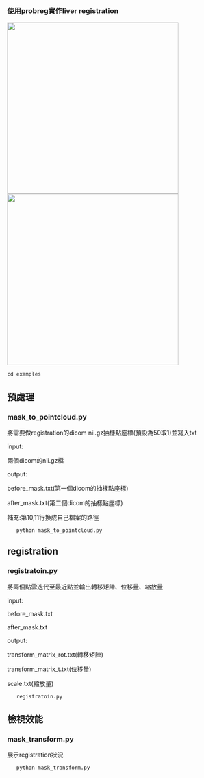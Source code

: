 ### 使用probreg實作liver registration
<img src="https://github.com/das61005/probreg/blob/master/images/same_rotate.png" width="400" height="400" /><img src="https://github.com/das61005/probreg/blob/master/images/dif_rotate.png" width="400" height="400"/><br/>

   ```
   cd examples
   ```
   
## 預處理
### mask_to_pointcloud.py

將需要做registration的dicom nii.gz抽樣點座標(預設為50取1)並寫入txt

input:

兩個dicom的nii.gz檔

output:

before_mask.txt(第一個dicom的抽樣點座標)

after_mask.txt(第二個dicom的抽樣點座標)

補充:第10,11行換成自己檔案的路徑
```
   python mask_to_pointcloud.py
```
## registration
### registratoin.py

將兩個點雲迭代至最近點並輸出轉移矩陣、位移量、縮放量

input:

before_mask.txt

after_mask.txt

output:

transform_matrix_rot.txt(轉移矩陣)

transform_matrix_t.txt(位移量)

scale.txt(縮放量)
```
   registratoin.py
```
## 檢視效能
### mask_transform.py

展示registration狀況
```
   python mask_transform.py
```

